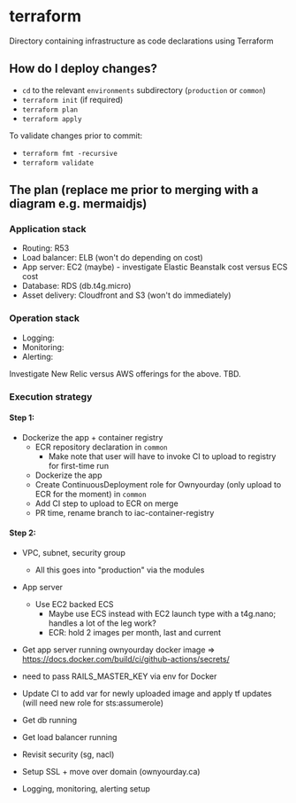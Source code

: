 # terraform

Directory containing infrastructure as code declarations using Terraform

## How do I deploy changes?

- `cd` to the relevant `environments` subdirectory (`production` or `common`)
- `terraform init` (if required)
- `terraform plan`
- `terraform apply`

To validate changes prior to commit:

- `terraform fmt -recursive`
- `terraform validate`

## The plan (replace me prior to merging with a diagram e.g. mermaidjs)

### Application stack
- Routing: R53
- Load balancer: ELB (won't do depending on cost)
- App server: EC2 (maybe) - investigate Elastic Beanstalk cost versus ECS cost
- Database: RDS (db.t4g.micro)
- Asset delivery: Cloudfront and S3 (won't do immediately)

### Operation stack
- Logging:
- Monitoring:
- Alerting: 

Investigate New Relic versus AWS offerings for the above. TBD.

### Execution strategy

#### Step 1:
- Dockerize the app + container registry
  - ECR repository declaration in `common`
    - Make note that user will have to invoke CI to upload to registry for first-time run
  - Dockerize the app
  - Create ContinuousDeployment role for Ownyourday (only upload to ECR for the moment) in `common`
  - Add CI step to upload to ECR on merge
  - PR time, rename branch to iac-container-registry

#### Step 2:
- VPC, subnet, security group
  - All this goes into "production" via the modules
- App server
  - Use EC2 backed ECS
    - Maybe use ECS instead with EC2 launch type with a t4g.nano; handles a lot of the leg work?
    - ECR: hold 2 images per month, last and current

- Get app server running ownyourday docker image
=> https://docs.docker.com/build/ci/github-actions/secrets/
- need to pass RAILS_MASTER_KEY via env for Docker


- Update CI to add var for newly uploaded image and apply tf updates (will need new role for sts:assumerole)

- Get db running
- Get load balancer running
- Revisit security (sg, nacl)
- Setup SSL + move over domain (ownyourday.ca)

- Logging, monitoring, alerting setup
